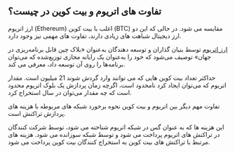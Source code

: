 

## تفاوت های اتریوم و بیت کوین در چیست؟

ارز اتریوم (Ethereum) اغلب با بیت کوین (BTC) مقایسه می شود. در حالی که این دو ارز دیجیتال شباهت های زیادی دارند، تفاوت های مهمی نیز وجود دارد.


[ارز اتریوم](https://ok-ex.io/buy-and-sell/ETH/) توسط بنیان‌ گذاران و توسعه‌ دهندگان به‌عنوان «بلاک چین قابل برنامه‌ریزی در جهان» توصیف می‌شود که خود را به‌عنوان یک رایانه مجازی توزیع‌شده که می‌توان برنامه‌ها را روی آن توسعه داد، معرفی می کند.

حداکثر تعداد بیت‌ کوین‌ هایی که می‌ توانند وارد گردش شوند 21 میلیون است. مقدار اتریوم که می‌توان ایجاد کرد نامحدود است، اگرچه زمان پردازش یک بلوک اتریوم محدود است که چه مقدار می‌توان در سال استخراج کرد.

تفاوت مهم دیگر بین اتریوم و بیت کوین نحوه برخورد شبکه های مربوطه با هزینه های پردازش تراکنش است.

این هزینه ها که به عنوان گس در شبکه اتریوم شناخته می شود، توسط شرکت کنندگان در تراکنش های اتریوم پرداخت می شود و توسط شبکه سوزانده می شود. هزینه های مرتبط با تراکنش های بیت کوین به استخراج کنندگان بیت کوین پرداخت می شود.
